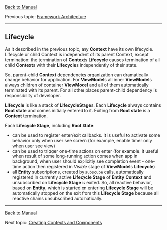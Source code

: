 [Back to Manual](../manual.md)

Previous topic: [Framework Architecture](architecture.md)

___

## Lifecycle

As it described in the previous topic, any **Context** have its own lifecycle. Lifecycle or child Context is independent
of its parent Context, except termination: the termination of **Context**s **Lifecycle** causes termination of all
child **Context**s with their **Lifecycle**s independently of their state.

So, parent-child **Context** dependencies organization can dramatically change behavior for application. For
**ViewModel**s all inner **ViewModel**s always children of container **ViewModel** and all of them automatically
terminated with its parent. For all other places parent-child dependency is responsibility of developer.

**Lifecycle** is like a stack of **LifecycleStage**s. Each **Lifecycle** always contains **Root state** and comes
initially entered to it. Exiting from **Root state** is a **Context** termination.

Each **Lifecycle Stage**, including **Root State**:
- can be used to register enter/exit callbacks. It is useful to activate some behavior only when user see screen (for example, enable timer only when user see view)
- can be used to trigger one-time actions on enter (for example, it useful when result of some long-running action comes when app in background, when user should explicitly see completion event - one-time action then registered in *Visible* stage of **ViewModel**s **Lifecycle**)
- all **Entity** subscriptions, created by ```subscube``` calls, automatically registered in currently active **Lifecycle Stage** of **Entity** **Context** and unsubscribed on **Lifecycle Stage** is exited. So, all reactive behavior, based on **Entity**, which is started on entering **Lifecycle Stage** will be automatically stopped on the exit from this **Lifecycle Stage** because all reactive chains unsubscribed automatically. 

___

[Back to Manual](../manual.md)

Next topic: [Creating Contexts and Components](components.md)